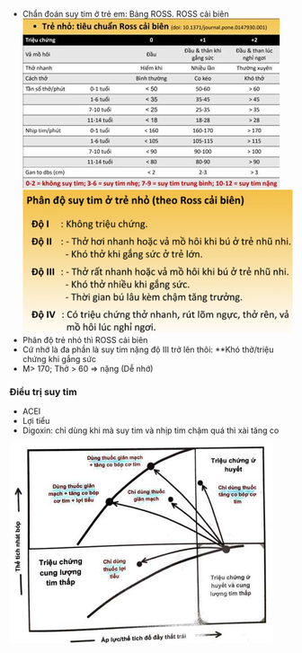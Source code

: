 - Chẩn đoán suy tim ở trẻ em: Bảng ROSS. ROSS cải biên
![Buổi 8 - Hệ Tim mạch - Hệ nội tiết-1687397131486.jpeg](../../../../../200%20Files/image/image/Bu%E1%BB%95i%208%20-%20H%E1%BB%87%20Tim%20m%E1%BA%A1ch%20-%20H%E1%BB%87%20n%E1%BB%99i%20ti%E1%BA%BFt-1687397131486.jpeg)
![Pasted image 20230622082535.png](../../../../../200%20Files/image/Pasted%20image%2020230622082535.png)
- Phân độ trẻ nhỏ thì ROSS cải biên
- Cứ nhớ là đa phần là suy tim nặng độ III trở lên thôi: **Khó thở/triệu chứng khi gắng sức  
- M> 170; Thở > 60 => nặng (Dễ nhớ)
### Điều trị suy tim
- ACEI
- Lợi tiểu
- Digoxin: chỉ dùng khi mà suy tim và nhịp tim chậm quá thì xài tăng co

![SUY TIM Ở TRẺ EM-1689500181353.jpeg](../../../../../200%20Files/image/image/SUY%20TIM%20%E1%BB%9E%20TR%E1%BA%BA%20EM-1689500181353.jpeg)

